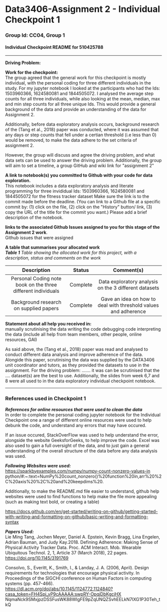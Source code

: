 # Data3406-Assignment 2 - Individual Checkpoint 1 
### Group Id: CC04, Group 1
#### Individual Checkpoint README for 510425788

___

**Driving Problem:**

**Work for the checkpoint:** <br>
The group agreed that the general work for this checkpoint is mostly individual, with the personal coding for three different individuals in the study. For my jupyter notebook I looked at the participants who had the Ids: 1503960366, 1624580081 and 1844505072. I analysed the average step counts for all three individuals, while also looking at the mean, median, max and min step counts for all three unique Ids. This would provide a general background of the data and provide an understanding of the data for Assignment 2. <br>

Additionally, before data exploratory analysis occurs, background research of the (Tang et al., 2018) paper was conducted, where it was assumed that any days or step counts that fell under a certian threshold (i.e less than 0) would be removed, to make the data adhere to the set criteria of assignment 2. <br>

However, the group will discuss and agree the driving problem, and what data sets can be used to answer the driving problem. Additionally, the group will aim to set a timeline, a group GitHub and wiki link for "assignment 2"

**A link to notebook(s) you committed to Github with your code for data exploration.** <br>
This notebook includes a data exploratory analysis and literate programming for three invididual Ids: 1503960366, 1624580081 and 1844505072 for the fitness tracker dataset
Make sure the link is to the commit made before the deadline. (You can link to a Github file at a specific commit by: (1) click on the file, (2) click on the "History" button/ link, (3) copy the URL of the title for the commit you want.)
Please add a brief description of the notebook.

**links to the associated Github Issues assigned to you for this stage of the Assignment 2 work**. <br>
Github issues that were assigned

**A table that summarises your allocated work** <br>
**_Table 1_** _Table showing the allocated work for this project, with a description, status and comments on the work_ <br>

| Description    | Status   | Comment(s)   |
| :---:          | :---:    | :---:        |
| Personal Coding note book on the three different individuals| Complete |  Data exploratory analysis on the 3 different datasets       |
| Background research on supplied papers                      | Complete |  Gave an idea on how to deal with threshold values and adherence |                

**Statement about all help you received in:** <br>
manually scrutinising the data
writing the code
debugging code
interpreting the data
(include all help from team members, other people, online resources, GAI) <br>

As said above, the (Tang et al., 2018) paper was read and analysed to conduct different data analysis and improve adherence of the data. Alongide this paper, scrutinising the data was supplied by the DATA3406 unit coordinator and tutors, as they provided the datasets to use in the assignment. For the driving problem: ....... it was can be scrutinised that the .... dataset(s) are the best to use. 
Additionally, the slides from week 6,7 and 8 were all used to in the data exploratory individual checkpoint notebook. <br>

___
### References used in Checkpoint 1 

**_References for online resources that were used to clean the data_** <br>
In order to complete the personal coding jupyter notebook for the Individual Checkpoint one a range of different online resources were used to help debunk the code, and understand any errors that may have occured. <br>

If an issue occured, StackOverFlow was used to help understand the error, alongside the website GeeksforGeeks, to help improve the code. Excel was also used to gain a full oversight of the data, and to just gain a general understanding of the overall structure of the data before any data analysis was used.

**_Following Websites were used:_** <br>
https://sparkbyexamples.com/numpy/numpy-count-nonzero-values-in python/#:~:text=NumPy%20count_nonzero()%20function%20in,arr%20%2C%20axis%20%2C%20and%20keepdims%20. <br>


Additionally, to make the README.md file easier to understand, github help websites were used to find functions to help make the file more appealing (such as making text bold, or creating a table) <br>

https://docs.github.com/en/get-started/writing-on-github/getting-started-with-writing-and-formatting-on-github/basic-writing-and-formatting-syntax

**_Papers Used:_** <br>
Lie Ming Tang, Jochen Meyer, Daniel A. Epstein, Kevin Bragg, Lina Engelen, Adrian Bauman, and Judy Kay.2018. Defining Adherence: Making Sense of Physical Activity Tracker Data. Proc. ACM Interact. Mob. Wearable Ubiquitous Technol. 2, 1, Article 37 (March 2018), 22 pages. https://doi.org/10.1145/3191769 <br>

Consolvo, S., Everitt, K., Smith, I., & Landay, J. A. (2006, April). Design requirements for technologies that encourage physical activity. In Proceedings of the SIGCHI conference on Human Factors in computing systems (pp. 457-466). https://dl.acm.org/doi/abs/10.1145/1124772.1124840?casa_token=FH4Spj_vP9cAAAAA:swpRY-OpqjDbKgcjHX NqmaNck9SMxjpzDSSFusWK88WIgFE9pZqUNQZSvhEELkN7lXG1P30Teh_tkQ










